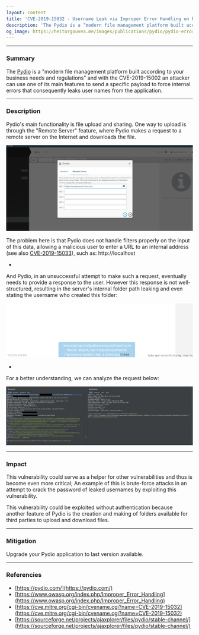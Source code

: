 ```yaml
---
layout: content
title: 'CVE-2019-15032 - Username Leak via Improper Error Handling on Pydio Community'
description: 'The Pydio is a “modern file management platform built according to your business needs and regulations” and through one of its main features, it is possible to send a specific payload to force internal errors that consequently leaks user names from the application.'
og_image: https://heitorgouvea.me/images/publications/pydio/pydio-error-handling-request.png
---
```


---

### Summary

The [Pydio](https://pydio.com/) is a "modern file management platform built according to your business needs and regulations" and with the CVE-2019-15002 an attacker can use one of its main features to send a specific payload to force internal errors that consequently leaks user names from the application.

---

### Description

Pydio's main functionality is file upload and sharing. One way to upload is through the "Remote Server" feature, where Pydio makes a request to a remote server on the Internet and downloads the file.

![Pydio Upload File Form](/images/publications/pydio/pydio-upload-file-form.png)

The problem here is that Pydio does not handle filters properly on the input of this data, allowing a malicious user to enter a URL to an internal address (see also [CVE-2019-15033](/2019/09/17/CVE-2019-15033)), such as: http://localhost

-

And Pydio, in an unsuccessful attempt to make such a request, eventually needs to provide a response to the user. However this response is not well-structured, resulting in the server's internal folder path leaking and even stating the username who created this folder:

![Pydio Error Handling](/images/publications/pydio/pydio-error-handling.png)

-

For a better understanding, we can analyze the request below:

![Pydio Error Handling Request](/images/publications/pydio/pydio-error-handling-request.png)

---

### Impact

This vulnerability could serve as a helper for other vulnerabilities and thus is become even more critical; An example of this is brute-force attacks in an attempt to crack the password of leaked usernames by exploiting this vulnerability.

This vulnerability could be exploited without authentication because another feature of Pydio is the creation and making of folders available for third parties to upload and download files.

---

### Mitigation

Upgrade your Pydio application to last version available.

---

### Referencies

- [https://pydio.com/](https://pydio.com/)
- [https://www.owasp.org/index.php/Improper_Error_Handling](https://www.owasp.org/index.php/Improper_Error_Handling)
- [https://cve.mitre.org/cgi-bin/cvename.cgi?name=CVE-2019-15032](https://cve.mitre.org/cgi-bin/cvename.cgi?name=CVE-2019-15032)
- [https://sourceforge.net/projects/ajaxplorer/files/pydio/stable-channel/](https://sourceforge.net/projects/ajaxplorer/files/pydio/stable-channel/)